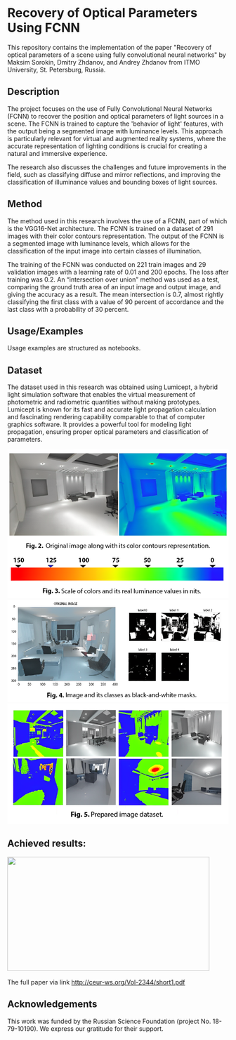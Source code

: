 # Recovery of Optical Parameters Using FCNN

This repository contains the implementation of the paper "Recovery of optical parameters of a scene using fully convolutional neural networks" by Maksim Sorokin, Dmitry Zhdanov, and Andrey Zhdanov from ITMO University, St. Petersburg, Russia.

## Description

The project focuses on the use of Fully Convolutional Neural Networks (FCNN) to recover the position and optical parameters of light sources in a scene. The FCNN is trained to capture the 'behavior of light' features, with the output being a segmented image with luminance levels. This approach is particularly relevant for virtual and augmented reality systems, where the accurate representation of lighting conditions is crucial for creating a natural and immersive experience.

The research also discusses the challenges and future improvements in the field, such as classifying diffuse and mirror reflections, and improving the classification of illuminance values and bounding boxes of light sources.

## Method

The method used in this research involves the use of a FCNN, part of which is the VGG16-Net architecture. The FCNN is trained on a dataset of 291 images with their color contours representation. The output of the FCNN is a segmented image with luminance levels, which allows for the classification of the input image into certain classes of illumination. 

The training of the FCNN was conducted on 221 train images and 29 validation images with a learning rate of 0.01 and 200 epochs. The loss after training was 0.2. An “intersection over union” method was used as a test, comparing the ground truth area of an input image and output image, and giving the accuracy as a result. The mean intersection is 0.7, almost rightly classifying the first class with a value of 90 percent of accordance and the last class with a probability of 30 percent.

## Usage/Examples

Usage examples are structured as notebooks. 

## Dataset

The dataset used in this research was obtained using Lumicept, a hybrid light simulation software that enables the virtual measurement of photometric and radiometric quantities without making prototypes. Lumicept is known for its fast and accurate light propagation calculation and fascinating rendering capability comparable to that of computer graphics software. It provides a powerful tool for modeling light propagation, ensuring proper optical parameters and classification of parameters.

![Screenshot](img/heatmap.png)
![Screenshot](img/masks.png)
![Screenshot](img/dataset.png)

## Achieved results:

<p align="left">
  <img width="460" height="260" src="https://user-images.githubusercontent.com/20153742/68948336-b7febc80-07c8-11ea-820d-75ba92997d0a.PNG">
</p>

The full paper via link http://ceur-ws.org/Vol-2344/short1.pdf

## Acknowledgements

This work was funded by the Russian Science Foundation (project No. 18-79-10190). We express our gratitude for their support.
